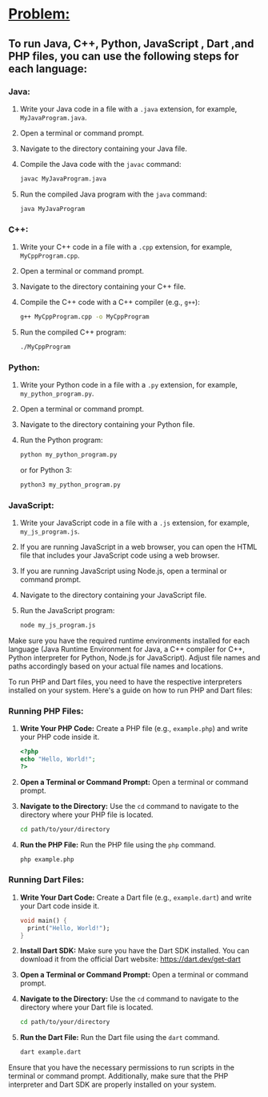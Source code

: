 # [Problem:](https://codeforces.com/group/MWSDmqGsZm/contest/223340/problem/I)


## To run Java, C++, Python, JavaScript , Dart ,and PHP files, you can use the following steps for each language:

### Java:

1. Write your Java code in a file with a `.java` extension, for example, `MyJavaProgram.java`.
2. Open a terminal or command prompt.
3. Navigate to the directory containing your Java file.
4. Compile the Java code with the `javac` command:

   ```bash
   javac MyJavaProgram.java
   ```

5. Run the compiled Java program with the `java` command:

   ```bash
   java MyJavaProgram
   ```

### C++:

1. Write your C++ code in a file with a `.cpp` extension, for example, `MyCppProgram.cpp`.
2. Open a terminal or command prompt.
3. Navigate to the directory containing your C++ file.
4. Compile the C++ code with a C++ compiler (e.g., `g++`):

   ```bash
   g++ MyCppProgram.cpp -o MyCppProgram
   ```

5. Run the compiled C++ program:

   ```bash
   ./MyCppProgram
   ```

### Python:

1. Write your Python code in a file with a `.py` extension, for example, `my_python_program.py`.
2. Open a terminal or command prompt.
3. Navigate to the directory containing your Python file.
4. Run the Python program:

   ```bash
   python my_python_program.py
   ```

   or for Python 3:

   ```bash
   python3 my_python_program.py
   ```

### JavaScript:

1. Write your JavaScript code in a file with a `.js` extension, for example, `my_js_program.js`.
2. If you are running JavaScript in a web browser, you can open the HTML file that includes your JavaScript code using a web browser.
3. If you are running JavaScript using Node.js, open a terminal or command prompt.
4. Navigate to the directory containing your JavaScript file.
5. Run the JavaScript program:

   ```bash
   node my_js_program.js
   ```

Make sure you have the required runtime environments installed for each language (Java Runtime Environment for Java, a C++ compiler for C++, Python interpreter for Python, Node.js for JavaScript). Adjust file names and paths accordingly based on your actual file names and locations.

To run PHP and Dart files, you need to have the respective interpreters installed on your system. Here's a guide on how to run PHP and Dart files:

### Running PHP Files:

1. **Write Your PHP Code:**
   Create a PHP file (e.g., `example.php`) and write your PHP code inside it.

   ```php
   <?php
   echo "Hello, World!";
   ?>
   ```

2. **Open a Terminal or Command Prompt:**
   Open a terminal or command prompt.

3. **Navigate to the Directory:**
   Use the `cd` command to navigate to the directory where your PHP file is located.

   ```bash
   cd path/to/your/directory
   ```

4. **Run the PHP File:**
   Run the PHP file using the `php` command.

   ```bash
   php example.php
   ```

### Running Dart Files:

1. **Write Your Dart Code:**
   Create a Dart file (e.g., `example.dart`) and write your Dart code inside it.

   ```dart
   void main() {
     print("Hello, World!");
   }
   ```

2. **Install Dart SDK:**
   Make sure you have the Dart SDK installed. You can download it from the official Dart website: https://dart.dev/get-dart

3. **Open a Terminal or Command Prompt:**
   Open a terminal or command prompt.

4. **Navigate to the Directory:**
   Use the `cd` command to navigate to the directory where your Dart file is located.

   ```bash
   cd path/to/your/directory
   ```

5. **Run the Dart File:**
   Run the Dart file using the `dart` command.

   ```bash
   dart example.dart
   ```

Ensure that you have the necessary permissions to run scripts in the terminal or command prompt. Additionally, make sure that the PHP interpreter and Dart SDK are properly installed on your system.